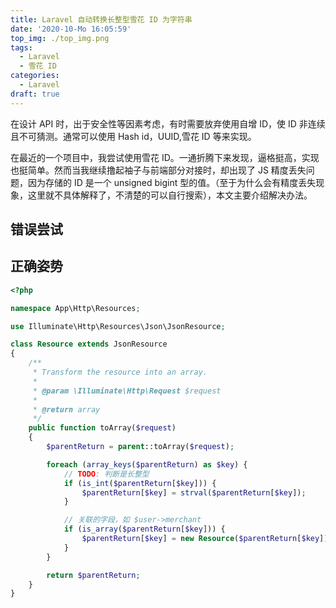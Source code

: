 ```yaml
---
title: Laravel 自动转换长整型雪花 ID 为字符串
date: '2020-10-Mo 16:05:59'
top_img: ./top_img.png
tags:
  - Laravel
  - 雪花 ID
categories:
  - Laravel
draft: true
---
```


在设计 API 时，出于安全性等因素考虑，有时需要放弃使用自增 ID，使 ID 非连续且不可猜测。通常可以使用 Hash id，UUID,雪花 ID 等来实现。

在最近的一个项目中，我尝试使用雪花 ID。一通折腾下来发现，逼格挺高，实现也挺简单。然而当我继续撸起袖子与前端部分对接时，却出现了 JS 精度丢失问题，因为存储的 ID 是一个 unsigned bigint 型的值。（至于为什么会有精度丢失现象，这里就不具体解释了，不清楚的可以自行搜索），本文主要介绍解决办法。


## 错误尝试

## 正确姿势

```php
<?php

namespace App\Http\Resources;

use Illuminate\Http\Resources\Json\JsonResource;

class Resource extends JsonResource
{
    /**
     * Transform the resource into an array.
     *
     * @param \Illuminate\Http\Request $request
     *
     * @return array
     */
    public function toArray($request)
    {
        $parentReturn = parent::toArray($request);

        foreach (array_keys($parentReturn) as $key) {
            // TODO: 判断是长整型
            if (is_int($parentReturn[$key])) {
                $parentReturn[$key] = strval($parentReturn[$key]);
            }

            // 关联的字段，如 $user->merchant
            if (is_array($parentReturn[$key])) {
                $parentReturn[$key] = new Resource($parentReturn[$key]);
            }
        }

        return $parentReturn;
    }
}
```
